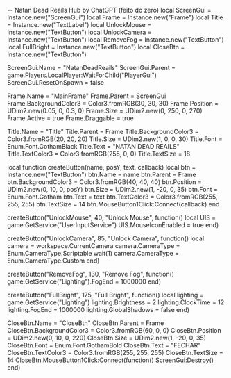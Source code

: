 -- Natan Dead Reails Hub by ChatGPT (feito do zero)
local ScreenGui = Instance.new("ScreenGui")
local Frame = Instance.new("Frame")
local Title = Instance.new("TextLabel")
local UnlockMouse = Instance.new("TextButton")
local UnlockCamera = Instance.new("TextButton")
local RemoveFog = Instance.new("TextButton")
local FullBright = Instance.new("TextButton")
local CloseBtn = Instance.new("TextButton")

ScreenGui.Name = "NatanDeadReails"
ScreenGui.Parent = game.Players.LocalPlayer:WaitForChild("PlayerGui")
ScreenGui.ResetOnSpawn = false

Frame.Name = "MainFrame"
Frame.Parent = ScreenGui
Frame.BackgroundColor3 = Color3.fromRGB(30, 30, 30)
Frame.Position = UDim2.new(0.05, 0, 0.3, 0)
Frame.Size = UDim2.new(0, 250, 0, 270)
Frame.Active = true
Frame.Draggable = true

Title.Name = "Title"
Title.Parent = Frame
Title.BackgroundColor3 = Color3.fromRGB(20, 20, 20)
Title.Size = UDim2.new(1, 0, 0, 30)
Title.Font = Enum.Font.GothamBlack
Title.Text = "NATAN DEAD REAILS"
Title.TextColor3 = Color3.fromRGB(255, 0, 0)
Title.TextSize = 18

local function createButton(name, posY, text, callback)
    local btn = Instance.new("TextButton")
    btn.Name = name
    btn.Parent = Frame
    btn.BackgroundColor3 = Color3.fromRGB(40, 40, 40)
    btn.Position = UDim2.new(0, 10, 0, posY)
    btn.Size = UDim2.new(1, -20, 0, 35)
    btn.Font = Enum.Font.Gotham
    btn.Text = text
    btn.TextColor3 = Color3.fromRGB(255, 255, 255)
    btn.TextSize = 14
    btn.MouseButton1Click:Connect(callback)
end

createButton("UnlockMouse", 40, "Unlock Mouse", function()
    local UIS = game:GetService("UserInputService")
    UIS.MouseIconEnabled = true
end)

createButton("UnlockCamera", 85, "Unlock Camera", function()
    local camera = workspace.CurrentCamera
    camera.CameraType = Enum.CameraType.Scriptable
    wait(1)
    camera.CameraType = Enum.CameraType.Custom
end)

createButton("RemoveFog", 130, "Remove Fog", function()
    game:GetService("Lighting").FogEnd = 1000000
end)

createButton("FullBright", 175, "Full Bright", function()
    local lighting = game:GetService("Lighting")
    lighting.Brightness = 2
    lighting.ClockTime = 12
    lighting.FogEnd = 1000000
    lighting.GlobalShadows = false
end)

CloseBtn.Name = "CloseBtn"
CloseBtn.Parent = Frame
CloseBtn.BackgroundColor3 = Color3.fromRGB(60, 0, 0)
CloseBtn.Position = UDim2.new(0, 10, 0, 220)
CloseBtn.Size = UDim2.new(1, -20, 0, 35)
CloseBtn.Font = Enum.Font.GothamBold
CloseBtn.Text = "FECHAR"
CloseBtn.TextColor3 = Color3.fromRGB(255, 255, 255)
CloseBtn.TextSize = 14
CloseBtn.MouseButton1Click:Connect(function()
    ScreenGui:Destroy()
end)
